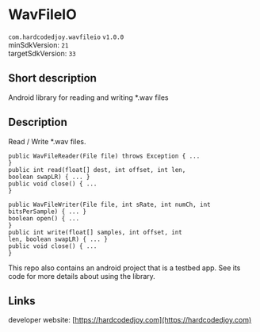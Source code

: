 # WavFileIO

<code>com.hardcodedjoy.wavfileio</code> <code>v1.0.0</code><br/>
minSdkVersion: <code>21</code><br/>
targetSdkVersion: <code>33</code><br/>

## Short description

Android library for reading and writing *.wav files


## Description

Read / Write *.wav files.

<code>public WavFileReader(File file) throws Exception { ... }</code><br/>
<code>public int read(float[] dest, int offset, int len, boolean swapLR) { ... }</code><br/>
<code>public void close() { ... }</code>

<code>public WavFileWriter(File file, int sRate, int numCh, int bitsPerSample) { ... }</code><br/>
<code>boolean open() { ... }</code><br/>
<code>public int write(float[] samples, int offset, int len, boolean swapLR) { ... }</code><br/>
<code>public void close() { ... }</code>

This repo also contains an android project that is a testbed app. See its code for more details about using the library.


## Links

developer website: [https://hardcodedjoy.com](https://hardcodedjoy.com)<br/>

